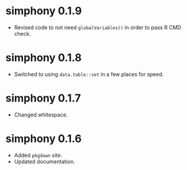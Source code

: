 # simphony 0.1.9
* Revised code to not need `globalVariables()` in order to pass R CMD check.

# simphony 0.1.8
* Switched to using `data.table::set` in a few places for speed.

# simphony 0.1.7
* Changed whitespace.

# simphony 0.1.6
* Added `pkgdown` site.
* Updated documentation.
